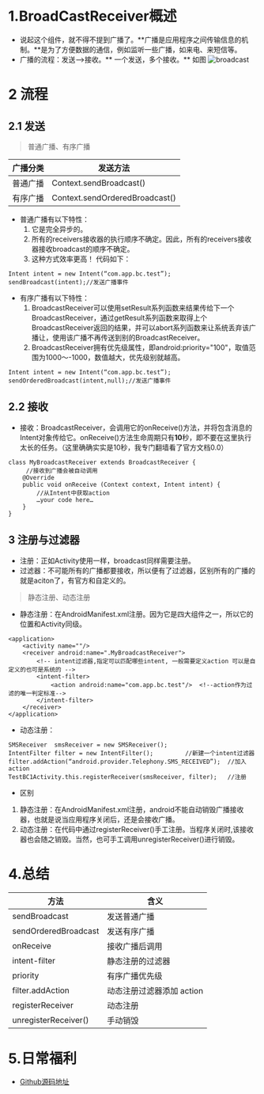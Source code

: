 # 1.BroadCastReceiver概述 
* 说起这个组件，就不得不提到广播了。**广播是应用程序之间传输信息的机制。**是为了方便数据的通信，例如监听一些广播，如来电、来短信等。
* 广播的流程：发送—>接收。** 一个发送，多个接收。**
如图
![broadcast](http://upload-images.jianshu.io/upload_images/1441907-77c1081f3f7f137d.png?imageMogr2/auto-orient/strip%7CimageView2/2/w/1240)


# 2 流程
## 2.1 发送
> 普通广播、有序广播

|广播分类|发送方法|
|-|-|
|普通广播|Context.sendBroadcast()|
|有序广播|Context.sendOrderedBroadcast()|


* 普通广播有以下特性：
   1. 它是完全异步的。 
   2. 所有的receivers接收器的执行顺序不确定。因此，所有的receivers接收器接收broadcast的顺序不确定。 
   3. 这种方式效率更高！ 
   代码如下：
```
Intent intent = new Intent(“com.app.bc.test”);  
sendBroadcast(intent);//发送广播事件  
```
* 有序广播有以下特性：
   1. BroadcastReceiver可以使用setResult系列函数来结果传给下一个   BroadcastReceiver，通过getResult系列函数来取得上个BroadcastReceiver返回的结果，并可以abort系列函数来让系统丢弃该广播让，使用该广播不再传送到别的BroadcastReceiver。 
   2.  BroadcastReceiver拥有优先级属性，即android:priority="100"，取值范围为1000～-1000，数值越大，优先级别就越高。
```
Intent intent = new Intent(“com.app.bc.test”);  
sendOrderedBroadcast(intent,null);//发送广播事件  
```

## 2.2 接收

* 接收：BroadcastReceiver，会调用它的onReceive()方法，并将包含消息的Intent对象传给它。onReceive()方法生命周期只有**10**秒，即不要在这里执行太长的任务。（这里确确实实是10秒，我专门翻墙看了官方文档0.0）
```
class MyBroadcastReceiver extends BroadcastReceiver {  
     //接收到广播会被自动调用    
    @Override  
    public void onReceive (Context context, Intent intent) {  
        //从Intent中获取action  
        …your code here…  
    }  
}  
```


## 3 注册与过滤器
* 注册：正如Activity使用一样，broadcast同样需要注册。
* 过滤器：不可能所有的广播都要接收，所以便有了过滤器，区别所有的广播的就是aciton了，有官方和自定义的。

> 静态注册、动态注册

* 静态注册：在AndroidManifest.xml注册。因为它是四大组件之一，所以它的位置和Activity同级。
```
<application>  
    <activity name=""/>  
    <receiver android:name=".MyBroadcastReceiver">  
        <!-- intent过滤器,指定可以匹配哪些intent, 一般需要定义action 可以是自定义的也可是系统的 -->   
        <intent-filter>  
            <action android:name="com.app.bc.test"/>  <!--action作为过滤的唯一判定标准-->
        </intent-filter>  
    </receiver>  
</application>  
```
* 动态注册：
```
SMSReceiver  smsReceiver = new SMSReceiver();  
IntentFilter filter = new IntentFilter();         //新建一个intent过滤器
filter.addAction(“android.provider.Telephony.SMS_RECEIVED”);  //加入action
TestBC1Activity.this.registerReceiver(smsReceiver, filter);   //注册
```
* 区别
 1. 静态注册：在AndroidManifest.xml注册，android不能自动销毁广播接收器，也就是说当应用程序关闭后，还是会接收广播。
 2. 动态注册：在代码中通过registerReceiver()手工注册。当程序关闭时,该接收器也会随之销毁。当然，也可手工调用unregisterReceiver()进行销毁。



# 4.总结

|方法|含义|
|-|-|
|sendBroadcast|发送普通广播|
|sendOrderedBroadcast|发送有序广播|
|onReceive|接收广播后调用|
|intent-filter|静态注册的过滤器|
|priority|有序广播优先级|
|filter.addAction|动态注册过滤器添加 action|
|registerReceiver|动态注册|
|unregisterReceiver()|手动销毁|

# 5.日常福利
* [Github源码地址](https://github.com/breakingsword/Android-Primary-Road)